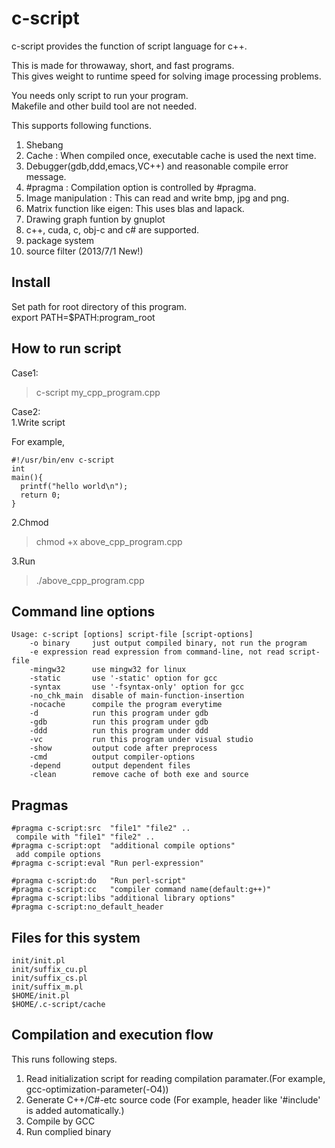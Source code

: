 c-script
========

c-script provides the function of script language for c++.

This is made for throwaway, short, and fast programs.  
This gives weight to runtime speed for solving image processing problems.

You needs only script to run your program.  
Makefile and other build tool are not needed.

This supports following functions.

1. Shebang
2. Cache    : When compiled once, executable cache is used the next time.
3. Debugger(gdb,ddd,emacs,VC++) and reasonable compile error message.
4. #pragma  : Compilation option is controlled by #pragma.
5. Image manipulation : This can read and write bmp, jpg and png.
6. Matrix function like eigen: This uses blas and lapack.
7. Drawing graph funtion by gnuplot
8. c++, cuda, c, obj-c and c# are supported.
9. package system
10. source filter (2013/7/1 New!)

Install
-------
Set path for root directory of this program.  
export PATH=$PATH:program_root

How to run script
-----------------
Case1:
>c-script my_cpp_program.cpp

Case2:  
1.Write script  

For example,
~~~~~~
#!/usr/bin/env c-script
int
main(){
  printf("hello world\n");
  return 0;
}
~~~~~~

2.Chmod

>chmod +x above_cpp_program.cpp

3.Run

>./above_cpp_program.cpp

Command line options
--------------------
~~~~~~
Usage: c-script [options] script-file [script-options]
    -o binary     just output compiled binary, not run the program
    -e expression read expression from command-line, not read script-file
    -mingw32      use mingw32 for linux
    -static       use '-static' option for gcc
    -syntax       use '-fsyntax-only' option for gcc
    -no_chk_main  disable of main-function-insertion
    -nocache      compile the program everytime
    -d            run this program under gdb
    -gdb          run this program under gdb
    -ddd          run this program under ddd
    -vc           run this program under visual studio
    -show         output code after preprocess
    -cmd          output compiler-options
    -depend       output dependent files
    -clean        remove cache of both exe and source
~~~~~~


Pragmas
-------
~~~~~~
#pragma c-script:src  "file1" "file2" ..
 compile with "file1" "file2" ..
#pragma c-script:opt  "additional compile options"
 add compile options 
#pragma c-script:eval "Run perl-expression"
 
#pragma c-script:do   "Run perl-script"
#pragma c-script:cc   "compiler command name(default:g++)"
#pragma c-script:libs "additional library options"
#pragma c-script:no_default_header
~~~~~~


Files for this system
---------------------
~~~~~~
init/init.pl
init/suffix_cu.pl
init/suffix_cs.pl
init/suffix_m.pl
$HOME/init.pl
$HOME/.c-script/cache
~~~~~~



Compilation and execution flow
------------------------------

This runs following steps.

1. Read initialization script for reading compilation paramater.(For example, gcc-optimization-parameter(-O4))
2. Generate C++/C#-etc source code (For example, header like '#include' is added automatically.)
3. Compile by GCC
4. Run complied binary
